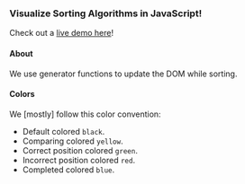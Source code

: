 ### Visualize Sorting Algorithms in JavaScript!

Check out a [live demo here](https://oze4.github.io/visualize-sorting-algorithms/)!

#### About

We use generator functions to update the DOM while sorting.

#### Colors

We [mostly] follow this color convention:

- Default colored `black`.
- Comparing colored `yellow`.
- Correct position colored `green`.
- Incorrect position colored `red`.
- Completed colored `blue`.